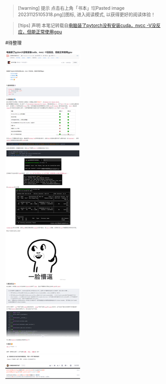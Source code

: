 
>[!warning] 提示
>点击右上角「书本」![[Pasted image 20231125105318.png]]图标, 进入阅读模式, 以获得更好的阅读体验！


>[!tips] 声明
>本笔记转载自[电脑装了pytorch没有安装cuda，nvcc -V没反应，但能正常使用gpu](https://blog.csdn.net/qq_15969343/article/details/129041999)

#待整理 


![](https://raw.githubusercontent.com/Nekasu/Blog_pics/main/20240419170013.png)